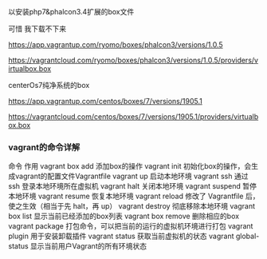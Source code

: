 以安装php7&phalcon3.4扩展的box文件

可惜 我下载不下来

https://app.vagrantup.com/ryomo/boxes/phalcon3/versions/1.0.5



https://vagrantcloud.com/ryomo/boxes/phalcon3/versions/1.0.5/providers/virtualbox.box



centerOs7纯净系统的box

https://app.vagrantup.com/centos/boxes/7/versions/1905.1

https://vagrantcloud.com/centos/boxes/7/versions/1905.1/providers/virtualbox.box





### vagrant的命令详解

命令 作用
vagrant box add 添加box的操作
vagrant init 初始化box的操作，会生成vagrant的配置文件Vagrantfile
vagrant up 启动本地环境
vagrant ssh 通过 ssh 登录本地环境所在虚拟机
vagrant halt 关闭本地环境
vagrant suspend 暂停本地环境
vagrant resume 恢复本地环境
vagrant reload 修改了 Vagrantfile 后，使之生效（相当于先 halt，再 up）
vagrant destroy 彻底移除本地环境
vagrant box list 显示当前已经添加的box列表
vagrant box remove 删除相应的box
vagrant package 打包命令，可以把当前的运行的虚拟机环境进行打包
vagrant plugin 用于安装卸载插件
vagrant status 获取当前虚拟机的状态
vagrant global-status 显示当前用户Vagrant的所有环境状态